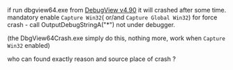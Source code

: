if run dbgview64.exe from [DebugView v4.90](https://learn.microsoft.com/en-us/sysinternals/downloads/debugview)
it will crashed after some time.
mandatory enable `Capture Win32`( or/and `Capture Global Win32`)
for force crash - call OutputDebugStringA("*") not under debugger.

(the DbgView64Crash.exe simply do this, nothing more, work when `Capture Win32` enabled)

who can found exactly reason and source place of crash ?
